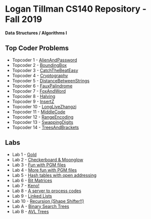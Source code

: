 # Logan Tillman CS140 Repository - Fall 2019
**Data Structures / Algorithms I**

## Top Coder Problems

* Topcoder 1 - [AlienAndPassword](https://github.com/logantillman/cs140/tree/main/topcoder/AlienAndPassword)
* Topcoder 2 - [BoundingBox](https://github.com/logantillman/cs140/tree/main/topcoder/BoundingBox)
* Topcoder 3 - [CatchTheBeatEasy](https://github.com/logantillman/cs140/tree/main/topcoder/CatchTheBeatEasy)
* Topcoder 4 - [Cryptography](https://github.com/logantillman/cs140/tree/main/topcoder/Cryptography)
* Topcoder 5 - [DistanceBetweenStrings](https://github.com/logantillman/cs140/tree/main/topcoder/DistanceBetweenStrings)
* Topcoder 6 - [FauxPalindrome](https://github.com/logantillman/cs140/tree/main/topcoder/FauxPalindrome)
* Topcoder 7 - [FoxAndWord](https://github.com/logantillman/cs140/tree/main/topcoder/FoxAndWord)
* Topcoder 8 - [Halving](https://github.com/logantillman/cs140/tree/main/topcoder/Halving)
* Topcoder 9 - [InsertZ](https://github.com/logantillman/cs140/tree/main/topcoder/InsertZ)
* Topcoder 10 - [LongLiveZhangzj](https://github.com/logantillman/cs140/tree/main/topcoder/LongLiveZhangzj)
* Topcoder 11 - [MiddleCode](https://github.com/logantillman/cs140/tree/main/topcoder/MiddleCode)
* Topcoder 12 - [RangeEncoding](https://github.com/logantillman/cs140/tree/main/topcoder/RangeEncoding)
* Topcoder 13 - [SwappingDigits](https://github.com/logantillman/cs140/tree/main/topcoder/SwappingDigits)
* Topcoder 14 - [TreesAndBrackets](https://github.com/logantillman/cs140/tree/main/topcoder/TreesAndBrackets)

## Labs

* Lab 1 - [Gold](https://github.com/logantillman/cs140/tree/main/lab1)
* Lab 2 - [Checkerboard & Moonglow](https://github.com/logantillman/cs140/tree/main/lab2)
* Lab 3 - [Fun with PGM files](https://github.com/logantillman/cs140/tree/main/lab3)
* Lab 4 - [More fun with PGM files](https://github.com/logantillman/cs140/tree/main/lab4)
* Lab 5 - [Hash tables with open addressing](https://github.com/logantillman/cs140/tree/main/lab5)
* Lab 6 - [Bit Matrices](https://github.com/logantillman/cs140/tree/main/lab6)
* Lab 7 - [Keno!](https://github.com/logantillman/cs140/tree/main/lab7)
* Lab 8 - [A server to process codes](https://github.com/logantillman/cs140/tree/main/lab8)
* Lab 9 - [Linked Lists](https://github.com/logantillman/cs140/tree/main/lab9)
* Lab 10 - [Recursion (Shape Shifter!!)](https://github.com/logantillman/cs140/tree/main/lab10)
* Lab A - [Binary Search Trees](https://github.com/logantillman/cs140/tree/main/laba)
* Lab B - [AVL Trees](https://github.com/logantillman/cs140/tree/main/labb)